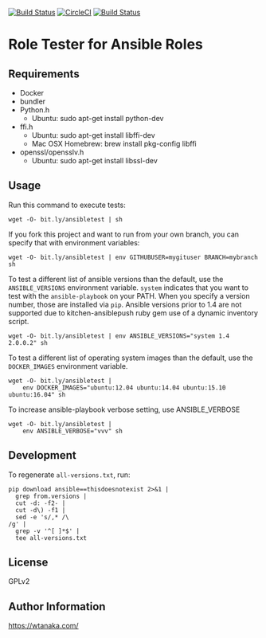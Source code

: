 [![Build Status](https://travis-ci.com/wtanaka/role-tester-ansible.svg?branch=master)](https://travis-ci.com/wtanaka/role-tester-ansible)
[![CircleCI](https://circleci.com/gh/wtanaka/role-tester-ansible.svg?style=svg)](https://circleci.com/gh/wtanaka/role-tester-ansible)
[![Build Status](https://semaphoreci.com/api/v1/wtanaka/role-tester-ansible/branches/master/shields_badge.svg)](https://semaphoreci.com/wtanaka/role-tester-ansible)

Role Tester for Ansible Roles
=============================

Requirements
------------

* Docker
* bundler
* Python.h
  * Ubuntu: sudo apt-get install python-dev
* ffi.h
  * Ubuntu: sudo apt-get install libffi-dev
  * Mac OSX Homebrew: brew install pkg-config libffi
* openssl/opensslv.h
  * Ubuntu: sudo apt-get install libssl-dev

Usage
-----

Run this command to execute tests:

```
wget -O- bit.ly/ansibletest | sh
```

If you fork this project and want to run from your own branch, you can
specify that with environment variables:

```
wget -O- bit.ly/ansibletest | env GITHUBUSER=mygituser BRANCH=mybranch sh
```

To test a different list of ansible versions than the default, use the
`ANSIBLE_VERSIONS` environment variable.  `system` indicates that you
want to test with the `ansible-playbook` on your PATH.  When you
specify a version number, those are installed via `pip`.  Ansible
versions prior to 1.4 are not supported due to kitchen-ansiblepush
ruby gem use of a dynamic inventory script.

```
wget -O- bit.ly/ansibletest | env ANSIBLE_VERSIONS="system 1.4 2.0.0.2" sh
```

To test a different list of operating system images than the default,
use the `DOCKER_IMAGES` environment variable.

```
wget -O- bit.ly/ansibletest |
    env DOCKER_IMAGES="ubuntu:12.04 ubuntu:14.04 ubuntu:15.10 ubuntu:16.04" sh
```

To increase ansible-playbook verbose setting, use ANSIBLE_VERBOSE

```
wget -O- bit.ly/ansibletest |
    env ANSIBLE_VERBOSE="vvv" sh
```

Development
-----------

To regenerate `all-versions.txt`, run:

```
pip download ansible==thisdoesnotexist 2>&1 |
  grep from.versions |
  cut -d: -f2- |
  cut -d\) -f1 |
  sed -e 's/,* /\
/g' |
  grep -v '^[ ]*$' |
  tee all-versions.txt
```

License
-------

GPLv2

Author Information
------------------

https://wtanaka.com/
